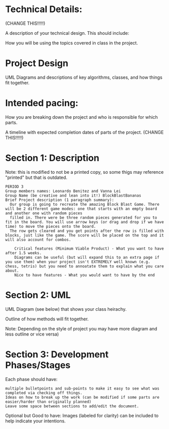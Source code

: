 
# Technical Details:

(CHANGE THIS!!!!!)

A description of your technical design. This should include:

How you will be using the topics covered in class in the project.

# Project Design

UML Diagrams and descriptions of key algorithms, classes, and how things fit together.



# Intended pacing:

How you are breaking down the project and who is responsible for which parts.

A timeline with expected completion dates of parts of the project. (CHANGE THIS!!!!!)


# Section 1: Description

Note: this is modified to not be a printed copy, so some thigs may reference "printed" but that is outdated.

    PERIOD 3
    Group members names: Leonardo Benitez and Vanna Lei
    Group Name (be creative and lean into it!) BlockBlastBananas
    Brief Project description (1 paragraph summary):
      Our group is going to recreate the amazing Block Blast Game. There will be 2 different game modes: one that starts with an empty board and another one with random pieces
      filled in. There were be three random pieces generated for you to fit in the board. You will use arrow keys (or drag and drop if we have time) to move the pieces onto the board.
      The row gets cleared and you get points after the row is filled with blocks, just like the game. The score will be placed on the top and it will also account for combos.

        Critical features (Minimum Viable Product) - What you want to have after 1.5 weeks.
        Diagrams can be useful (but will expand this to an extra page if you use them) when your project isn't EXTREMELY well known (e.g. chess, tetris) but you need to annoatate them to explain what you care about.
        Nice to have features - What you would want to have by the end

# Section 2: UML

UML Diagram (see below) that shows your class heirachy.

Outline of how methods will fit together.

Note: Depending on the style of project you may have more diagram and less outline or vice versa)

# Section 3: Development Phases/Stages

Each phase should have:

    multiple bulletpoints and sub-points to make it easy to see what was completed via checking off things.
    Ideas on how to break up the work (can be modified if some parts are easier/harder than originally planned)
    Leave some space between sections to add/edit the document.

Optional but Good to have: Images (labeled for clarity) can be included to help indicate your intentions.
